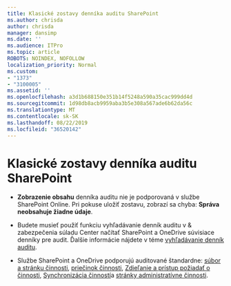 ```yaml
---
title: Klasické zostavy denníka auditu SharePoint
ms.author: chrisda
author: chrisda
manager: dansimp
ms.date: ''
ms.audience: ITPro
ms.topic: article
ROBOTS: NOINDEX, NOFOLLOW
localization_priority: Normal
ms.custom:
- "1373"
- "3100005"
ms.assetid: ''
ms.openlocfilehash: a3d1b688150e351b14f5248a590a35cac999dd4d
ms.sourcegitcommit: 1d98db8acb9959aba3b5e308a567ade6b62da56c
ms.translationtype: MT
ms.contentlocale: sk-SK
ms.lasthandoff: 08/22/2019
ms.locfileid: "36520142"
---
```

# <a name="classic-sharepoint-audit-log-reports"></a>Klasické zostavy denníka auditu SharePoint

- **Zobrazenie obsahu** denníka auditu nie je podporovaná v službe SharePoint Online. Pri pokuse uložiť zostavu, zobrazí sa chyba: **Správa neobsahuje žiadne údaje**.

- Budete musieť použiť funkciu vyhľadávanie denník auditu v & zabezpečenia súladu Center načítať SharePoint a OneDrive súvisiace denníky pre audit. Ďalšie informácie nájdete v téme [vyhľadávanie denník auditu](https://docs.microsoft.com/office365/securitycompliance/search-the-audit-log-in-security-and-compliance#search-the-audit-log).

- Službe SharePoint a OneDrive podporujú auditované štandardne: [súbor a stránku činnosti](https://docs.microsoft.com/office365/securitycompliance/search-the-audit-log-in-security-and-compliance#file-and-page-activities), [priečinok činnosti](https://docs.microsoft.com/office365/securitycompliance/search-the-audit-log-in-security-and-compliance#folder-activities), [Zdieľanie a prístup požiadať o činnosti](https://docs.microsoft.com/office365/securitycompliance/search-the-audit-log-in-security-and-compliance#sharing-and-access-request-activities), [Synchronizácia činností](https://docs.microsoft.com/office365/securitycompliance/search-the-audit-log-in-security-and-compliance#synchronization-activities)a [stránky administratívne činnosti](https://docs.microsoft.com/office365/securitycompliance/search-the-audit-log-in-security-and-compliance#site-administration-activities).
